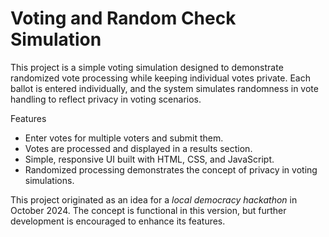 # Voting and Random Check Simulation

This project is a simple voting simulation designed to demonstrate randomized vote processing while keeping individual votes private. Each ballot is entered individually, and the system simulates randomness in vote handling to reflect privacy in voting scenarios.

Features
- Enter votes for multiple voters and submit them.
- Votes are processed and displayed in a results section.
- Simple, responsive UI built with HTML, CSS, and JavaScript.
- Randomized processing demonstrates the concept of privacy in voting simulations.

This project originated as an idea for a *local democracy hackathon* in October 2024. The concept is functional in this version, but further development is encouraged to enhance its features.

